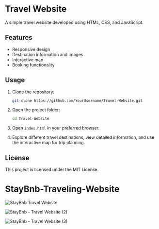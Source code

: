 # Travel Website

A simple travel website developed using HTML, CSS, and JavaScript.

## Features

- Responsive design
- Destination information and images
- Interactive map
- Booking functionality

## Usage

1. Clone the repository:

   ```bash
   git clone https://github.com/YourUsername/Travel-Website.git
   ```

2. Open the project folder:

   ```bash
   cd Travel-Website
   ```

3. Open `index.html` in your preferred browser.

4. Explore different travel destinations, view detailed information, and use the interactive map for trip planning.

## License

This project is licensed under the MIT License.


# StayBnb-Traveling-Website
![StayBnb Travel Website](https://github.com/XolaniLan/StayBnb-Traveling-Website/assets/140137794/61686cef-85e3-44d4-9776-35ae9800611e)

![StayBnb - Travel Website (2)](https://github.com/XolaniLan/StayBnb-Traveling-Website/assets/140137794/1cb58406-5fad-4d7e-aaab-91cadcc526f8)

![StayBnb - Travel Website (3)](https://github.com/XolaniLan/StayBnb-Traveling-Website/assets/140137794/5edfd247-f79a-4f0f-91fc-455bf3fb883c)

